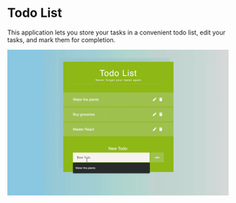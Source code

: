 # Todo List

This application lets you store your tasks in a convenient todo list, edit your tasks, and mark them for completion.

![Todo List Screenshot](../images/todo-list.gif)
